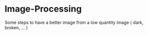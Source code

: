# Image-Processing
Some steps to have a better image from a low quantity image ( dark, broken, ... )
